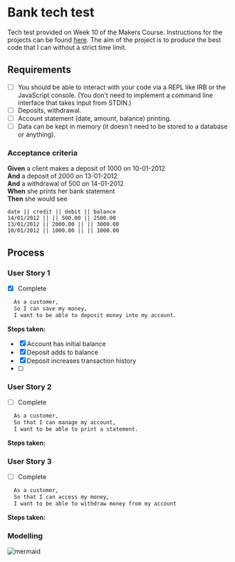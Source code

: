 # Bank tech test

Tech test provided on Week 10 of the Makers Course. Instructions for the projects can be found [here](https://github.com/makersacademy/course/blob/master/individual_challenges/bank_tech_test.md). 
The aim of the project is to produce the best code that I can without a strict time limit.

## Requirements

- [ ] You should be able to interact with your code via a REPL like IRB or the JavaScript console.  (You don't need to implement a command line interface that takes input from STDIN.)
- [ ] Deposits, withdrawal.
- [ ] Account statement (date, amount, balance) printing.
- [ ] Data can be kept in memory (it doesn't need to be stored to a database or anything).

### Acceptance criteria

**Given** a client makes a deposit of 1000 on 10-01-2012  
**And** a deposit of 2000 on 13-01-2012  
**And** a withdrawal of 500 on 14-01-2012  
**When** she prints her bank statement  
**Then** she would see

```
date || credit || debit || balance
14/01/2012 || || 500.00 || 2500.00
13/01/2012 || 2000.00 || || 3000.00
10/01/2012 || 1000.00 || || 1000.00
```
## Process


### User Story 1
- [X] Complete
```bash
  As a customer,
  So I can save my money,
  I want to be able to deposit money into my account.
```
**Steps taken:**
- [X] Account has initial balance
- [X] Deposit adds to balance
- [X] Deposit increases transaction history
- [ ] 


### User Story 2
- [ ] Complete
```bash
  As a customer,
  So that I can manage my account,
  I want to be able to print a statement.
```
**Steps taken:**

### User Story 3
- [ ] Complete
```bash
  As a customer,
  So that I can access my money,
  I want to be able to withdraw money from my account
```
**Steps taken:**

### Modelling

![mermaid](https://mermaid-js.github.io/mermaid-live-editor/#/view/eyJjb2RlIjoiY2xhc3NEaWFncmFtXG5cdEFjY291bnQgLS0-IFRyYW5zYWN0aW9uXG5cdEFjY291bnQgLS0-IFN0YXRlbWVudFxuXG5cdGNsYXNzIEFjY291bnR7XG4gICAgK2JhbGFuY2VcbiAgICArdHJhbnNhY3Rpb25faGlzdG9yeVxuICAgICtkZXBvc2l0KClcbiAgICArd2l0aGRyYXcoKVxuICAgICtwcmludF9zdGF0ZW1lbnQoKVxuICB9XG5cdGNsYXNzIFRyYW5zYWN0aW9ue1xuXHRcdCtEYXRlXG4gICAgK2NyZWRpdFxuICAgICtkZWJpdFxuXHR9XG5cdGNsYXNzIFN0YXRlbWVudHtcblx0XHQrZGlzcGxheVxuICAgICtwcmludCgpXG5cdH1cblx0XHRcdFx0XHQiLCJtZXJtYWlkIjp7InRoZW1lIjoibmV1dHJhbCJ9fQ)